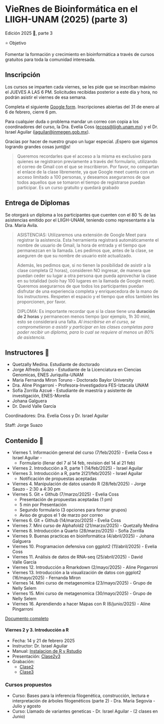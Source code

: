 # VieRnes de Bioinformática en el LIIGH-UNAM (2025) (parte 3)

Edición 2025 💜, parte 3

⭐ Objetivo

Fomentar la formación y crecimiento en bioinformática a través de cursos gratuitos para toda la comunidad interesada.

## Inscripción

Los cursos se imparten cada viernes, se les pide que se inscriban máximo el JUEVES A LAS 6 PM. Solicitudes recibidas posterior a este día y hora, no podrán asistir el viernes de esa semana.

Completa el siguiente [Google form](https://forms.gle/ccuofGQKtnY57TLd6). Inscripciones abiertas del 31 de enero al 6 de febrero, cierre 6 pm.

Para cualquier duda o problema mandar un correo con copia a los coordinadores del curso, la Dra. Evelia Coss (ecoss@liigh.unam.mx) y el Dr. Israel Aguilar (iaguilar@inmegen.gob.mx).

Gracias por hacer de nuestro grupo un lugar especial. ¡Espero que sigamos logrando grandes cosas junt@s!

> Queremos recordarles que el acceso a la misma es exclusivo para quienes se registraron previamente a través del formulario, utilizando el correo de Gmail con el que se inscribieron. Por favor, no compartan el enlace de la clase libremente, ya que Google meet cuenta con un acceso limitado a 100 personas, y deseamos asegurarnos de que todos aquellos que se tomaron el tiempo de registrarse puedan participar. Es un curso gratuito y quedará grabado

## Entrega de Diplomas

Se otorgará un diploma a los participantes que cuenten con el 80 % de las asistencias emitido por el LIIGH-UNAM, teniendo como representante a la Dra. Maria Avila.

> ASISTENCIAS: Utilizaremos una extensión de Google Meet para registrar la asistencia. Esta herramienta registrará automáticamente el nombre de usuario de Gmail, la hora de entrada y el tiempo que permanezcan en la llamada. Les pedimos que, antes de la clase, se aseguren de que su nombre de usuario esté actualizado.
> 
> Además, les pedimos que, si no tienen la posibilidad de asistir a la clase completa (2 horas), consideren NO ingresar, de manera que puedan ceder su lugar a otra persona que pueda aprovechar la clase en su totalidad (solo hay 100 lugares en la llamada de Google meet). Queremos asegurarnos de que todos los participantes puedan disfrutar de una experiencia completa y enriquecedora de la mano de los instructores. Respeten el espacio y el tiempo que ellos también les proporcionen, por favor.
> 
> DIPLOMA: Es importante recordar que si la clase tiene una **duración de 2 horas** y permanecen menos tiempo (por ejemplo, 1h 30 min), esto se considerará una falta. *Al inscribirse en el curso, se comprometieron a asistir y participar en las clases completas para poder recibir un diploma, para lo cual se requiere al menos un 80% de asistencia.*

## Instructores 👾

- Quetzally Medina. Estudiante de doctorado
- Jorge Alfredo Suazo - Estudiante de la Licenciatura en Ciencias Genomicas, ENES Juriquilla-UNAM
- Maria Fernanda Miron Toruno - Doctorado Baylor University
- Dra. Aline Pingarroni - Profesora-Investigadora FES-Iztacala UNAM
- Sofía Zorrilla Azcué - Estudiante de maestría y asistente de investigación, ENES-Morelia
- Johana Galguera
- Dr. David Valle García

Coordinadores: Dra. Evelia Coss y Dr. Israel Aguilar

Staff:  Jorge Suazo

## Contenido 📌

- Viernes 1. Información general del curso (7/feb/2025) - Evelia Coss e Israel Aguilar -
    + Formulario (llenar del 7 al 14 feb, revision del 14 al 21 feb)
- Viernes 2. Introducción a R, parte 1 (14/feb/2025) - Israel Aguilar
- Viernes 3. Introducción a R, parte 2(21/feb/2025) - Israel Aguilar
    + Notificación de propuestas aceptadas
- Viernes 4. Manipulación de datos usando R (28/feb/2025) - Jorge Sauzo - 2:30 a 4:30 pm
- Viernes 5. Git + Github (7/marzo/2025) - Evelia Coss
    + Presentación de propuestas aceptadas (1 pm)
    + 5 min por Presentación
    + Segundo formulario (3 opciones para formar grupos)
    + Aviso de grupos el 1 de marzo por correo
- Viernes 6. Git + Github (14/marzo/2025) - Evelia Coss
- Viernes 7. Mini curso de Alphafold2 (21/marzo/2025) - Quetzally Medina 
- Viernes 8. Introducción a Quarto (28/marzo/2025) - Sofía Zorrilla
- Viernes 9. Buenas practicas en bioinformática (4/abril/2025) - Johana Galguera
- Viernes 10. Programacion defensiva con ggplot2  (11/abril/2025) - Evelia Coss 
- Viernes 11. Análisis de datos de RNA-seq (25/abril/2025) - David Valle García
- Viernes 12. Introducción a Rmarkdown (2/mayo/2025) - Aline Pingarroni
- Viernes 13. Introducción a la visualización de datos con ggplot2 (16/mayo/2025) - Fernanda Miron
- Viernes 14. Mini curso de metagenomica (23/mayo/2025) - Grupo de Nelly Selem 
- Viernes 15. Mini curso de metagenomica (30/mayo/2025) - Grupo de Nelly Selem 
- Viernes 16. Aprendiendo a hacer Mapas con R (6/junio/2025) - Aline Pingarroni

[Documento completo](https://docs.google.com/document/d/11o38TvNci4RLnZ-URNbu1L7dZVCgameBzre92w46bu0/edit?usp=sharing)

#### Viernes 2 y 3. Introducción a R
- Fecha: 14 y 21 de febrero 2025
- Instructor: Dr. Israel Aguilar
- Manual: [Instalacion de R y Rstudio](https://youtube.com/playlist?list=PL3Oob5r2FcIqfJ_OsMhs40MQN8dNOJ_Oc&si=yIu7CkJQ6eSNELzN)
- Presentación: [Clase2y3](https://drive.google.com/file/d/1kGUXotmME5_jCd7QzlUAzLsP3RHmvwpS/view?usp=sharing)
- Grabación:
    + [Clase2](https://drive.google.com/file/d/1vr7VyyeTVvca24XMg7wulZlxtmdGwSlm/view?usp=sharing)
    + [Clase3](https://drive.google.com/file/d/1_k_0g5t8Tf4rUJPQYXdKwvpgPIyM0eqX/view?usp=sharing)

### Cursos propuestos

- Curso: Bases para la inferencia filogenética, construcción, lectura e interpretación de árboles filogenéticos (parte 2) - Dra. Maria Segovia - Julio y agosto
- Curso: Llamado de variantes geneticas - Dr. Israel Aguilar - (2 clases en Junio)

